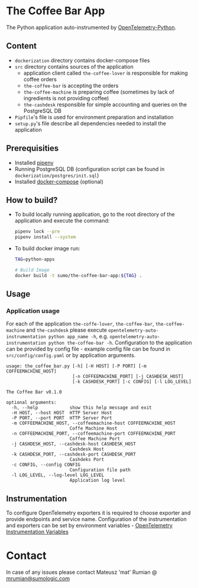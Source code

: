 # The Coffee Bar App 
The Python application auto-instrumented by [OpenTelemetry-Python].

## Content
* `dockerization` directory contains docker-compose files
* `src` directory contains sources of the application
    * application client called `the-coffee-lover` is responsible for making coffee orders
    * `the-coffee-bar` is accepting the orders
    * `the-coffee-machine` is preparing coffee (sometimes by lack of ingredients is not providing coffee)
    * `the-cashdesk` responsible for simple accounting and queries on the PostgreSQL DB
* `Pipfile`'s file is used for environment preparation and installation
* `setup.py`'s file describe all dependencies needed to install the application

## Prerequisities
* Installed [pipenv] 
* Running PostgreSQL DB (configuration script can be found in `dockerization/postgres/init.sql`)
* Installed [docker-compose] (optional)

## How to build?

* To build locally running application, go to the root directory of the application and execute the command:
    ```bash
    pipenv lock --pre
    pipenv install --system
    ```
* To build docker image run:
    ```bash
    TAG=python-apps

    # Build Image
    docker build -t sumo/the-coffee-bar-app:${TAG} .
    ```
    
## Usage
### Application usage
For each of the application `the-coffe-lover`, `the-coffee-bar`, `the-coffee-machine` and `the-cashdesk` please 
execute `opentelemetry-auto-instrumentation python app_name -h`, e.g. 
`opentelemetry-auto-instrumentation python the-coffee-bar -h`. Configuration to the application can be provided 
by config file - example config file can be found in `src/config/config.yaml` or by application arguments.
```
usage: the_coffee_bar.py [-h] [-H HOST] [-P PORT] [-m COFFEEMACHINE_HOST]
                         [-n COFFEEMACHINE_PORT] [-j CASHDESK_HOST]
                         [-k CASHDESK_PORT] [-c CONFIG] [-l LOG_LEVEL]

The Coffee Bar v0.1.0

optional arguments:
  -h, --help            show this help message and exit
  -H HOST, --host HOST  HTTP Server Host
  -P PORT, --port PORT  HTTP Server Port
  -m COFFEEMACHINE_HOST, --coffeemachine-host COFFEEMACHINE_HOST
                        Coffe Machine Host
  -n COFFEEMACHINE_PORT, --coffeemachine-port COFFEEMACHINE_PORT
                        Coffee Machine Port
  -j CASHDESK_HOST, --cashdesk-host CASHDESK_HOST
                        Cashdesk Host
  -k CASHDESK_PORT, --cashdesk-port CASHDESK_PORT
                        Cashdeks Port
  -c CONFIG, --config CONFIG
                        Configuration file path
  -l LOG_LEVEL, --log-level LOG_LEVEL
                        Application log level
```

## Instrumentation
To configure OpenTelemetry exporters it is required to choose exporter and provide endpoints and service name.
Configuration of the instrumentation and exporters can be set by environment variables - [OpenTelemetry Instrumentation Variables]


# Contact
In case of any issues please contact Mateusz 'mat' Rumian @ mrumian@sumologic.com


[//]: # (These are reference links used in the body of this note and get stripped out when the markdown processor does 
its job. There is no need to format nicely because it shouldn't be seen. 
Thanks SO - http://stackoverflow.com/questions/4823468/store-comments-in-markdown-syntax)

   [pipenv]: <https://pypi.org/project/pipenv/>
   [jaeger]: <https://www.jaegertracing.io/docs/1.18/getting-started/#all-in-one>
   [docker-compose]: <https://docs.docker.com/compose/install/>
   [OpenTelemetry-Python]: <https://opentelemetry-python.readthedocs.io/en/stable/examples/auto-instrumentation/README.html>
   [OpenTelemetry Instrumentation Variables]: <https://github.com/open-telemetry/opentelemetry-python/tree/v0.16b1/opentelemetry-instrumentation#opentelemetry-instrument>
